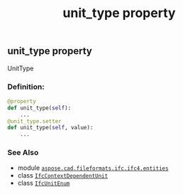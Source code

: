 ﻿---
title: unit_type property
second_title: Aspose.CAD for Python via .NET API References
description: 
type: docs
weight: 60
url: /aspose.cad.fileformats.ifc.ifc4.entities/ifccontextdependentunit/unit_type/
is_root: false
---

## unit_type property


UnitType
### Definition:
```python
@property
def unit_type(self):
    ...
@unit_type.setter
def unit_type(self, value):
    ...
```

### See Also
* module [`aspose.cad.fileformats.ifc.ifc4.entities`](../../)
* class [`IfcContextDependentUnit`](/cad/python-net/aspose.cad.fileformats.ifc.ifc4.entities/ifccontextdependentunit)
* class [`IfcUnitEnum`](/cad/python-net/aspose.cad.fileformats.ifc.ifc4.types/ifcunitenum)

